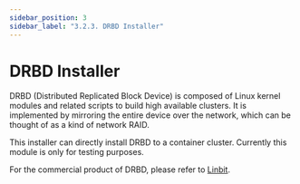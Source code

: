 ```yaml
---
sidebar_position: 3
sidebar_label: "3.2.3. DRBD Installer"
---
```


# DRBD Installer

DRBD (Distributed Replicated Block Device) is composed of Linux kernel modules and related scripts to build high available clusters. It is implemented by mirroring the entire device over the network, which can be thought of as a kind of network RAID.

This installer can directly install DRBD to a container cluster. Currently this module is only for testing purposes.

For the commercial product of DRBD, please refer to [Linbit](https://linbit.com/contact-us/).